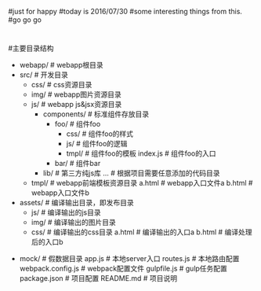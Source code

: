 #just for happy
#today is 2016/07/30
#some interesting things from this.
#go go go
#
#
#主要目录结构
- webapp/             # webapp根目录
- src/                # 开发目录
  + css/              # css资源目录
  + img/              # webapp图片资源目录
  - js/               # webapp js&jsx资源目录
    - components/     # 标准组件存放目录
        - foo/        # 组件foo
          + css/      # 组件foo的样式
          + js/       # 组件foo的逻辑
          + tmpl/     # 组件foo的模板
          index.js    # 组件foo的入口
        + bar/        # 组件bar
    + lib/            # 第三方纯js库
    ...               # 根据项目需要任意添加的代码目录
  + tmpl/             # webapp前端模板资源目录
  a.html              # webapp入口文件a
  b.html              # webapp入口文件b
- assets/             # 编译输出目录，即发布目录
  + js/               # 编译输出的js目录
  + img/              # 编译输出的图片目录
  + css/              # 编译输出的css目录
  a.html              # 编译输出的入口a
  b.html              # 编译处理后的入口b
+ mock/               # 假数据目录
app.js                # 本地server入口
routes.js             # 本地路由配置
webpack.config.js     # webpack配置文件
gulpfile.js           # gulp任务配置
package.json          # 项目配置
README.md             # 项目说明
